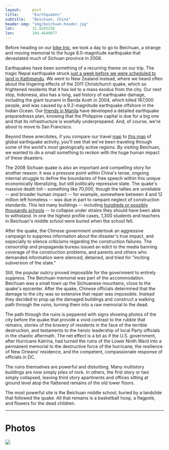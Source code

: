 ```yaml
---
layout: 	post
title:  	"Earthquakes"
subtitle:   "Beichuan, China"
header-img: "img/beichuan-header.jpg"
lat: 		31.8285256
lon: 		104.4649077
---
```


Before heading on our [bike trip](/steffen-adventures/2015/07/30/chengdu/), we took a day to go to Beichuan, a strange and moving memorial to the huge 8.0-magnitude earthquake that devastated much of Sichuan province in 2008.

Earthquakes have been something of a recurring theme on our trip. The tragic Nepal earthquake struck [just a week before we were scheduled to land in Kathmandu](http://localhost:4000/steffen-adventures/2015/05/04/goodbye-ca/). We went to New Zealand instead, where we heard often about the lingering effects of the 2011 Christchurch quake, which so frightened residents that it has led to a mass exodus from the city. Our next stop, Indonesia, also has a long, sad history of earthquake damage, including the giant tsunami in Banda Aceh in 2004, which killed 167,000 people, and was caused by a 9.2-magnitude earthquake offshore in the Indian Ocean. Our [friends in Manila](/steffen-adventures/2015/07/03/manila/) have developed a detailed earthquake preparedness plan, knowing that the Philippine capital is due for a big one and that its infrastructure is woefully underprepared. And, of course, we're about to move to San Francisco.

Beyond these anecdotes, if you compare our travel [map](/steffend-adventures/map/) to [this map](http://www.livescience.com/21284-world-earthquakes-map.html) of global earthquake activity, you'll see that we've been traveling through some of the world's most geologically active regions. By visiting Beichuan, we wanted to do a small something to reckon with the huge human impact of these disasters.

The 2008 Sichuan quake is also an important and compelling story for another reason: it was a pressure point within China's tense, ongoing internal struggle to define the boundaries of free speech within this unique economically liberalizing, but still politically repressive state. The quake's massive death toll – something like 70,000, though the tallies are unreliable -- and broader human impact -- for example, somewhere between 4 and 12 million left homeless -- was due in part to rampant neglect of construction standards.  This led many buildings -- including [hundreds or possibly thousands schools](http://www.nytimes.com/2008/05/25/world/asia/25schools.html) -- to collapse under strains they should have been able to withstand. In one the highest profile cases, 1,300 students and teachers in Beichuan's middle school were buried when the school fell.

After the quake, the Chinese government undertook an aggressive campaign to suppress information about the disaster's true impact, and especially to silence criticisms regarding the construction failures. The censorship and propaganda bureau issued an edict to the media banning coverage of the construction problems, and parents and others who demanded information were silenced, detained, and tried for "inciting subversion of the state."

Still, the popular outcry proved impossible for the government to entirely suppress. The Beichuan memorial was part of the accommodation. Beichuan was a small town up the Sichuanese mountains, close to the quake's epicenter. After the quake, Chinese officials determined that the damage to the city was so extensive that repair was impossible. Instead they decided to prop up the damaged buildings and construct a walking path through the ruins, turning them into a raw memorial to the dead.

The path through the ruins is peppered with signs showing photos of the city before the quake that provide a vivid contrast to the rubble that remains, stories of the bravery of residents in the face of the terrible destruction, and testaments to the heroic leadership of local Party officials in the chaotic aftermath. The net effect is a bit as if the U.S. government, after Hurricane Katrina, had turned the ruins of the Lower Ninth Ward into a permanent memorial to the destructive force of the hurricane, the resilience of New Orleans' residence, and the competent, compassionate response of officials in DC.

The ruins themselves are powerful and disturbing. Many multistory buildings are now simply piles of rock. In others, the first story or two simply collapsed, leaving third story apartments and offices sitting at ground level atop the flattened remains of the old lower floors.

The most powerful site is the Beichuan middle school, buried by a landslide that followed the quake. All that remains is a basketball hoop, a flagpole, and flowers for the dead children.

---

# Photos

<img src="{{ site.baseurl }}/img/beichuan-collage.jpg">
